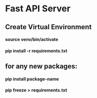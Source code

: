 # Fast API Server

## Create Virtual Environment
#### source venv/bin/activate
#### pip install -r requirements.txt 

## for any new packages:
#### pip install  package-name 
#### pip freeze > requirements.txt
